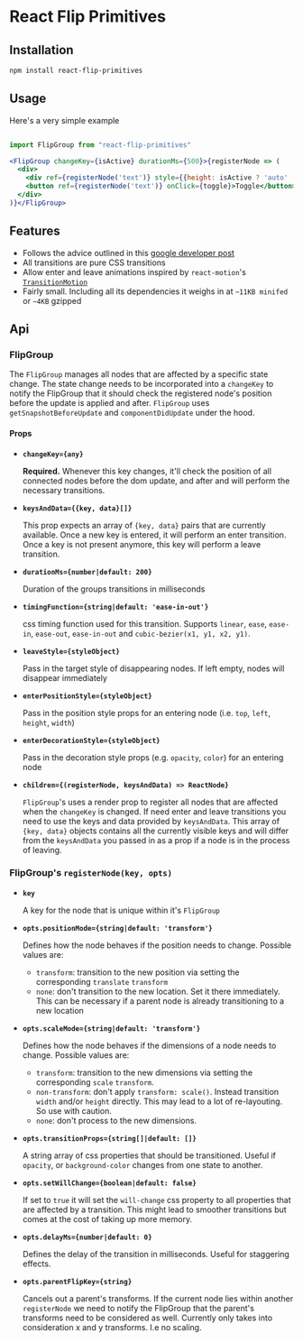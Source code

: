 # React Flip Primitives

## Installation

```bash
npm install react-flip-primitives
```

## Usage

Here's a very simple example

```jsx

import FlipGroup from "react-flip-primitives"

<FlipGroup changeKey={isActive} durationMs={500}>{registerNode => (
  <div>
    <div ref={registerNode('text')} style={{height: isActive ? 'auto' : 0}}>Text</div>
    <button ref={registerNode('text')} onClick={toggle}>Toggle</button>
  </div>
)}</FlipGroup>
```

## Features

* Follows the advice outlined in this [google developer post](https://developers.google.com/web/updates/2017/03/performant-expand-and-collapse)
* All transitions are pure CSS transitions
* Allow enter and leave animations inspired by `react-motion`'s [`TransitionMotion`](https://github.com/chenglou/react-motion#transitionmotion-)
* Fairly small. Including all its dependencies it weighs in at `~11KB minifed` or `~4KB` gzipped

## Api

### FlipGroup

The `FlipGroup` manages all nodes that are affected by a specific state change. The state change needs to be incorporated into a `changeKey` to notify the FlipGroup that it should check the registered node's position before the update is applied and after.
`FlipGroup` uses `getSnapshotBeforeUpdate` and `componentDidUpdate` under the hood.

#### Props

- **`changeKey={any}`**

  **Required.** Whenever this key changes, it'll check the position of all connected nodes before the dom update, and after and will perform the necessary transitions.

- **`keysAndData={{key, data}[]}`**

  This prop expects an array of `{key, data}` pairs that are currently available. Once a new key is entered, it will perform an enter transition. Once a key is not present anymore, this key will perform a leave transition.

- **`durationMs={number|default: 200}`**

  Duration of the groups transitions in milliseconds

- **`timingFunction={string|default: 'ease-in-out'}`**

  css timing function used for this transition. Supports `linear`, `ease`, `ease-in`, `ease-out`, `ease-in-out` and `cubic-bezier(x1, y1, x2, y1)`.

- **`leaveStyle={styleObject}`**

  Pass in the target style of disappearing nodes. If left empty, nodes will disappear immediately

- **`enterPositionStyle={styleObject}`**

  Pass in the position style props for an entering node (i.e. `top`, `left`, `height`, `width`)

- **`enterDecorationStyle={styleObject}`**

  Pass in the decoration style props (e.g. `opacity`, `color`) for an entering node

- **`children={(registerNode, keysAndData) => ReactNode}`**

  `FlipGroup`'s uses a render prop to register all nodes that are affected when the `changeKey` is changed.
  If need enter and leave transitions you need to use the keys and data provided by `keysAndData`. This array of `{key, data}` objects contains all the currently visible keys and will differ from the `keysAndData` you passed in as a prop if a node is in the process of leaving.

### FlipGroup's `registerNode(key, opts)`

- **`key`**

  A key for the node that is unique within it's `FlipGroup`

- **`opts.positionMode={string|default: 'transform'}`**

  Defines how the node behaves if the position needs to change. Possible values are:

  - `transform`: transition to the new position via setting the corresponding `translate` `transform`
  - `none`: don't transition to the new location. Set it there immediately. This can be necessary if a parent node is already transitioning to a new location

- **`opts.scaleMode={string|default: 'transform'}`**

  Defines how the node behaves if the dimensions of a node needs to change. Possible values are:

  - `transform`: transition to the new dimensions via setting the corresponding `scale` `transform`.
  - `non-transform`: don't apply `transform: scale()`. Instead transition `width` and/or `height` directly. This may lead to a lot of re-layouting. So use with caution.
  - `none`: don't process to the new dimensions.

- **`opts.transitionProps={string[]|default: []}`**

  A string array of css properties that should be transitioned. Useful if `opacity`, or `background-color` changes from one state to another.

- **`opts.setWillChange={boolean|default: false}`**

  If set to `true` it will set the `will-change` css property to all properties that are affected by a transition. This might lead to smoother transitions but comes at the cost of taking up more memory.

- **`opts.delayMs={number|default: 0}`**

  Defines the delay of the transition in milliseconds. Useful for staggering effects.

- **`opts.parentFlipKey={string}`**

  Cancels out a parent's transforms. If the current node lies within another `registerNode` we need to notify the FlipGroup that the parent's transforms need to be considered as well. Currently only takes into consideration x and y transforms. I.e no scaling.

